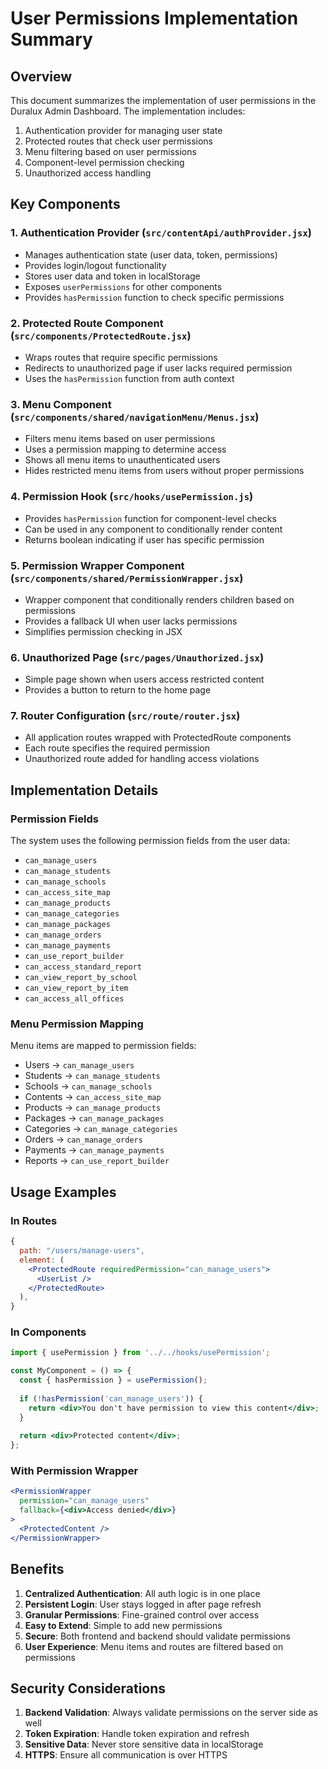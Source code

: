 # User Permissions Implementation Summary

## Overview
This document summarizes the implementation of user permissions in the Duralux Admin Dashboard. The implementation includes:

1. Authentication provider for managing user state
2. Protected routes that check user permissions
3. Menu filtering based on user permissions
4. Component-level permission checking
5. Unauthorized access handling

## Key Components

### 1. Authentication Provider (`src/contentApi/authProvider.jsx`)
- Manages authentication state (user data, token, permissions)
- Provides login/logout functionality
- Stores user data and token in localStorage
- Exposes `userPermissions` for other components
- Provides `hasPermission` function to check specific permissions

### 2. Protected Route Component (`src/components/ProtectedRoute.jsx`)
- Wraps routes that require specific permissions
- Redirects to unauthorized page if user lacks required permission
- Uses the `hasPermission` function from auth context

### 3. Menu Component (`src/components/shared/navigationMenu/Menus.jsx`)
- Filters menu items based on user permissions
- Uses a permission mapping to determine access
- Shows all menu items to unauthenticated users
- Hides restricted menu items from users without proper permissions

### 4. Permission Hook (`src/hooks/usePermission.js`)
- Provides `hasPermission` function for component-level checks
- Can be used in any component to conditionally render content
- Returns boolean indicating if user has specific permission

### 5. Permission Wrapper Component (`src/components/shared/PermissionWrapper.jsx`)
- Wrapper component that conditionally renders children based on permissions
- Provides a fallback UI when user lacks permissions
- Simplifies permission checking in JSX

### 6. Unauthorized Page (`src/pages/Unauthorized.jsx`)
- Simple page shown when users access restricted content
- Provides a button to return to the home page

### 7. Router Configuration (`src/route/router.jsx`)
- All application routes wrapped with ProtectedRoute components
- Each route specifies the required permission
- Unauthorized route added for handling access violations

## Implementation Details

### Permission Fields
The system uses the following permission fields from the user data:
- `can_manage_users`
- `can_manage_students`
- `can_manage_schools`
- `can_access_site_map`
- `can_manage_products`
- `can_manage_categories`
- `can_manage_packages`
- `can_manage_orders`
- `can_manage_payments`
- `can_use_report_builder`
- `can_access_standard_report`
- `can_view_report_by_school`
- `can_view_report_by_item`
- `can_access_all_offices`

### Menu Permission Mapping
Menu items are mapped to permission fields:
- Users → `can_manage_users`
- Students → `can_manage_students`
- Schools → `can_manage_schools`
- Contents → `can_access_site_map`
- Products → `can_manage_products`
- Packages → `can_manage_packages`
- Categories → `can_manage_categories`
- Orders → `can_manage_orders`
- Payments → `can_manage_payments`
- Reports → `can_use_report_builder`

## Usage Examples

### In Routes
```jsx
{
  path: "/users/manage-users",
  element: (
    <ProtectedRoute requiredPermission="can_manage_users">
      <UserList />
    </ProtectedRoute>
  ),
}
```

### In Components
```jsx
import { usePermission } from '../../hooks/usePermission';

const MyComponent = () => {
  const { hasPermission } = usePermission();
  
  if (!hasPermission('can_manage_users')) {
    return <div>You don't have permission to view this content</div>;
  }
  
  return <div>Protected content</div>;
};
```

### With Permission Wrapper
```jsx
<PermissionWrapper 
  permission="can_manage_users" 
  fallback={<div>Access denied</div>}
>
  <ProtectedContent />
</PermissionWrapper>
```

## Benefits

1. **Centralized Authentication**: All auth logic is in one place
2. **Persistent Login**: User stays logged in after page refresh
3. **Granular Permissions**: Fine-grained control over access
4. **Easy to Extend**: Simple to add new permissions
5. **Secure**: Both frontend and backend should validate permissions
6. **User Experience**: Menu items and routes are filtered based on permissions

## Security Considerations

1. **Backend Validation**: Always validate permissions on the server side as well
2. **Token Expiration**: Handle token expiration and refresh
3. **Sensitive Data**: Never store sensitive data in localStorage
4. **HTTPS**: Ensure all communication is over HTTPS